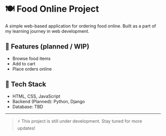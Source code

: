 # 🍽️ Food Online Project

A simple web-based application for ordering food online. Built as a part of my learning journey in web development.

## 🚀 Features (planned / WIP)
- Browse food items
- Add to cart
- Place orders online

## 🔧 Tech Stack
- HTML, CSS, JavaScript
- Backend (Planned): Python, Django
- Database: TBD

---

> ⚡️ This project is still under development. Stay tuned for more updates!
